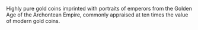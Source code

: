 Highly pure gold coins imprinted with portraits of emperors from the Golden Age of the Archontean Empire, commonly appraised at ten times the value of modern gold coins.